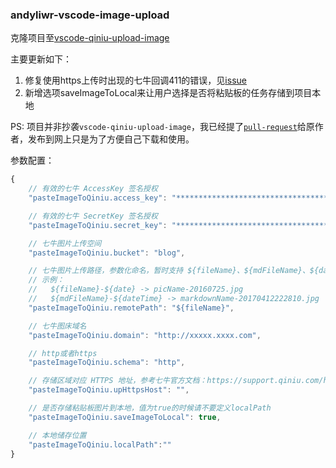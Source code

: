 ### andyliwr-vscode-image-upload
克隆项目至[vscode-qiniu-upload-image](https://github.com/favers/vscode-qiniu-upload-image)

主要更新如下：
1. 修复使用https上传时出现的七牛回调411的错误，见[issue](https://github.com/favers/vscode-qiniu-upload-image/issues/13)
2. 新增选项saveImageToLocal来让用户选择是否将粘贴板的任务存储到项目本地

PS: 项目并非抄袭`vscode-qiniu-upload-image`，我已经提了[`pull-request`](https://github.com/favers/vscode-qiniu-upload-image/pull/14)给原作者，发布到网上只是为了方便自己下载和使用。

参数配置：
```js
{
    // 有效的七牛 AccessKey 签名授权
    "pasteImageToQiniu.access_key": "*****************************************",

    // 有效的七牛 SecretKey 签名授权
    "pasteImageToQiniu.secret_key": "*****************************************",

    // 七牛图片上传空间
    "pasteImageToQiniu.bucket": "blog",

    // 七牛图片上传路径，参数化命名，暂时支持 ${fileName}、${mdFileName}、${date}、${dateTime}
    // 示例：
    //   ${fileName}-${date} -> picName-20160725.jpg
    //   ${mdFileName}-${dateTime} -> markdownName-20170412222810.jpg
    "pasteImageToQiniu.remotePath": "${fileName}",

    // 七牛图床域名
    "pasteImageToQiniu.domain": "http://xxxxx.xxxx.com",

    // http或者https
    "pasteImageToQiniu.schema": "http",

    // 存储区域对应 HTTPS 地址，参考七牛官方文档：https://support.qiniu.com/hc/kb/article/210702。当schema为https时需要定义此选项
    "pasteImageToQiniu.upHttpsHost": "",

    // 是否存储粘贴板图片到本地，值为true的时候请不要定义localPath
    "pasteImageToQiniu.saveImageToLocal": true,

    // 本地储存位置
    "pasteImageToQiniu.localPath":""
}
